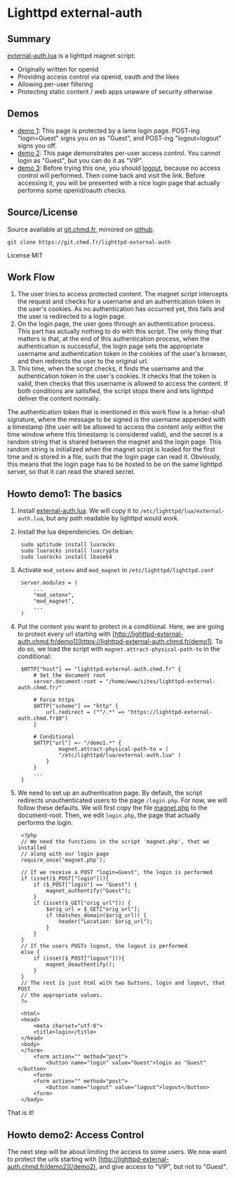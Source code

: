 Lighttpd external-auth
======================


Summary
-------

[external-auth.lua](https://git.chmd.fr/?p=lighttpd-external-auth;a=blob_plain;f=external-auth.lua)
is a lighttpd magnet script:

- Originally written for openid
- Providing access control via openid, oauth and the likes
- Allowing per-user filtering
- Protecting static content / web apps unaware of security otherwise

Demos
-----
* [demo 1](/demo1): This page is protected by a lame login page. POST-ing
  "login=Guest" signs you on as "Guest", and POST-ing "logout=logout"
  signs you off.
* [demo 2](/demo2): This page demonstrates per-user access control. You
  cannot login as "Guest", but you can do it as "VIP".
* [demo 3](/demo3): Before trying this one, you should
  [logout](https://login.chmd.fr/?logout=true), because no access control
  will performed. Then come back and visit the link. Before accessing it,
  you will be presented with a nice login page that actually performs some
  openid/oauth checks.

Source/License
--------------

Source available at
[git.chmd.fr](https://git.chmd.fr/?p=lighttpd-external-auth), mirrored on
[github](https://github.com/chmduquesne/lighttpd-external-auth).

    git clone https://git.chmd.fr/lighttpd-external-auth

License MIT

Work Flow
---------

1. The user tries to access protected content. The magnet script
   intercepts the request and checks for a username and an authentication
   token in the user's cookies. As no authentication has occurred yet, this
   fails and the user is redirected to a login page.
2. On the login page, the user goes through an authentication process.
   This part has actually nothing to do with this script. The only thing
   that matters is that, at the end of this authentication process, when
   the authentication is successful, the login page sets the appropriate
   username and authentication token in the cookies of the user's browser,
   and then redirects the user to the original url.
3. This time, when the script checks, it finds the username and the
   authentication token in the user's cookies. It checks that the token is
   valid, then checks that this username is allowed to access the content.
   If both conditions are satisfied, the script stops there and lets
   lighttpd deliver the content normally.

The authentication token that is mentioned in this work flow is a
hmac-sha1 signature, where the message to be signed is the username
appended with a timestamp (the user will be allowed to access the content
only within the time window where this timestamp is considered valid), and
the secret is a random string that is shared between the magnet and the
login page. This random string is initialized when the magnet script is
loaded for the first time and is stored in a file, such that the login
page can read it.  Obviously, this means that the login page has to be
hosted to be on the same lighttpd server, so that it can read the shared
secret.

Howto demo1: The basics
-----------------------

1. Install
   [external-auth.lua](https://git.chmd.fr/?p=lighttpd-external-auth;a=blob_plain;f=external-auth.lua).
   We will copy it to `/etc/lighttpd/lua/external-auth.lua`, but any path
   readable by lighttpd would work.

2. Install the lua dependencies. On debian:

        sudo aptitude install luarocks
        sudo luarocks install luacrypto
        sudo luarocks install lbase64

3. Activate `mod_setenv` and `mod_magnet` in `/etc/lighttpd/lighttpd.conf`

        server.modules = (
            ...
            "mod_setenv",
            "mod_magnet",
            ...
        )

4. Put the content you want to protect in a conditional. Here, we are
   going to protect every url starting with
   [http://lighttpd-external-auth.chmd.fr/demo1](https://lighttpd-external-auth.chmd.fr/demo1).
   To do so, we load the script with `magnet.attract-physical-path-to` in
   the conditional:

        $HTTP["host"] == "lighttpd-external-auth.chmd.fr" {
            # Set the document root
            server.document-root = "/home/www/sites/lighttpd-external-auth.chmd.fr/"
            
            # Force https
            $HTTP["scheme"] == "http" {
                url.redirect = ("^/.*" => "https://lighttpd-external-auth.chmd.fr$0")
            }
            
            # Conditional
            $HTTP["url"] =~ "/demo1.*" {
                    magnet.attract-physical-path-to = (
                    "/etc/lighttpd/lua/external-auth.lua" )
                }
            }
            ...
        }

5. We need to set up an authentication page. By default, the script
   redirects unauthenticated users to the page `/login.php`. For now, we
   will follow these defaults. We will first copy the file
   [magnet.php](https://git.chmd.fr/?p=lighttpd-external-auth;a=blob_plain;f=magnet.php)
   to the document-root. Then, we edit `login.php`, the page that actually
   performs the login.

        <?php
        // We need the functions in the script 'magnet.php', that we installed
        // along with our login page
        require_once('magnet.php');
        
        // If we receive a POST "login=Guest", the login is performed
        if (isset($_POST["login"])){
            if ($_POST["login"] == "Guest") {
                magnet_authentify("Guest");
            }
            if (isset($_GET["orig_url"])) {
                $orig_url = $_GET["orig_url"];
                if (matches_domain($orig_url)) {
                    header("Location: $orig_url");
                }
            }
        }
        // If the users POSTs logout, the logout is performed
        else {
            if (isset($_POST["logout"])){
                magnet_deauthentify();
            }
        }
        // The rest is just html with two buttons, login and logout, that POST
        // the appropriate values.
        ?>
        
        <html>
        <head>
            <meta charset="utf-8">
            <title>login</title>
        </head>
        <body>
        </form>
            <form action="" method="post">
                <button name="login" value="Guest">login as "Guest"</button>
            <form>
            <form action="" method="post">
                <button name="logout" value="logout">logout</button>
            <form>
        </body>

That is it!

Howto demo2: Access Control
---------------------------

The next step will be about limiting the access to some users. We now want
to protect the urls starting with
[http://lighttpd-external-auth.chmd.fr/demo2](/demo2), and give
access to "VIP", but not to "Guest".


